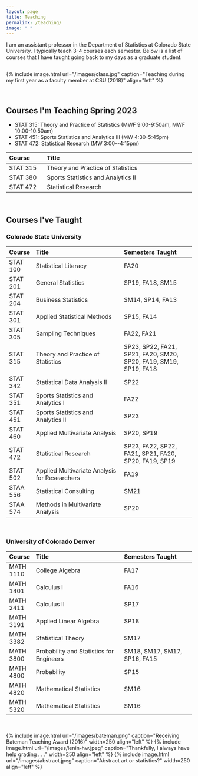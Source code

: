 ```yaml
---
layout: page
title: Teaching
permalink: /teaching/
image: " "
---
```


I am an assistant professor in the Department of Statistics at Colorado State University. I typically teach 3-4 courses each semester. Below is a list of courses that I have taught going back to my days as a graduate student. 

<hr style="clear:both;visibility: hidden;" />  


{% include image.html url="/images/class.jpg" caption="Teaching during my first year as a faculty member at CSU (2018)" align="left" %}

<br>

## Courses I'm Teaching Spring 2023

<style>
table th:first-of-type {
    width: 10%;
}
table th:nth-of-type(2) {
    width: 90%;
}
</style>

<ul  style="list-style-type:square">
    <li>STAT 315: Theory and Practice of Statistics (MWF 9:00-9:50am, MWF 10:00-10:50am)</li>
    <li>STAT 451: Sports Statistics and Analytics III (MW 4:30-5:45pm)</li>
    <li>STAT 472: Statistical Research (MW 3:00--4:15pm)</li>
</ul>

| Course | Title |
|:--------------------	|:------------------------------------------ |
| STAT 315 	| Theory and Practice of Statistics  |
| STAT 380 | Sports Statistics and Analytics II |
| STAT 472 | Statistical Research |

<br>

## Courses I've Taught

### Colorado State University
 
 
 <style>
table th:first-of-type {
    width: 10%;
}
table th:nth-of-type(2) {
    width: 50%;
}
table th:nth-of-type(3) {
    width: 40%;
}
</style> 

| Course   | Title  | Semesters Taught |
|:--------------------	|:------------------------------------------ |:--------------------------------------- |
| STAT 100 	| Statistical Literacy              	| FA20 |
| STAT 201 	| General Statistics                	| SP19, FA18, SM15 |
| STAT 204 	| Business Statistics               	| SM14, SP14, FA13 |
| STAT 301 	| Applied Statistical Methods       	| SP15, FA14       |
| STAT 305 	| Sampling Techniques               	| FA22, FA21             |
| STAT 315 	| Theory and Practice of Statistics | SP23, SP22, FA21, SP21, FA20, SM20, SP20, FA19, SM19, SP19, FA18 |
| STAT 342  | Statistical Data Analysis II          | SP22 |
| STAT 351  | Sports Statistics and Analytics I          | FA22 |
| STAT 451  | Sports Statistics and Analytics II          | SP23 |
| STAT 460  | Applied Multivariate Analysis     	| SP20, SP19  |
| STAT 472  | Statistical Research                  | SP23, FA22, SP22, FA21, SP21, FA20, SP20, FA19, SP19 |
| STAT 502  | Applied Multivariate Analysis for Researchers | FA19 |
| STAA 556  | Statistical Consulting | SM21 |
| STAA 574  | Methods in Multivariate Analysis | SP20 | 

<br>

### University of Colorado Denver 

| Course | Title | Semesters Taught |
|:--------------------	|:------------------------------------------ |:--------------------------------------- |
| MATH 1110 | College Algebra | FA17 |
| MATH 1401 | Calculus I | FA16 |
| MATH 2411 | Calculus II | SP17 |
| MATH 3191 | Applied Linear Algebra | SP18 |
| MATH 3382 | Statistical Theory | SM17 |
| MATH 3800 | Probability and Statistics for Engineers | SM18, SM17, SM17, SP16, FA15 |
| MATH 4800 | Probability | SP15 |
| MATH 4820 | Mathematical Statistics | SM16 |
| MATH 5320 | Mathematical Statistics | SM16 |

<br>


{% include image.html url="/images/bateman.png" caption="Receiving Bateman Teaching Award (2016)" width=250 align="left" %}
{% include image.html url="/images/lenin-hw.jpeg" caption="Thankfully, I always have help grading . . ." width=250 align="left" %}
{% include image.html url="/images/abstract.jpeg" caption="Abstract art or statistics?" width=250 align="left" %}


